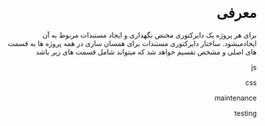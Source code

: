 <div style="direction:rtl">

# معرفی #
برای هر پروژه یک دایرکتوری مختص نگهداری و ایجاد مستندات مربوط به آن ایجادمیشود. ساختار دایرکتوری مستندات برای همسان سازی در همه پروژه ها به قسمت های اصلی و مشخص تقسیم خواهد شد که میتواند 
شامل قسمت های زیر باشد

js

css

maintenance

testing
 

